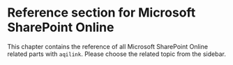 # Reference section for Microsoft SharePoint Online

This chapter contains the reference of all Microsoft SharePoint Online related parts with ```aqilink```. Please choose the related topic from the sidebar.
